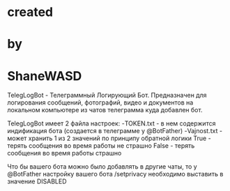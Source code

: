 #    created
#           by
#             ShaneWASD

TelegLogBot - Телеграммный Логирующий Бот. Предназначен для логирования
  сообщений, фотографий, видео и документов на локальном компьютере из
  чатов телеграмма куда добавлен бот.

TelegLogBot имеет 2 файла настроек:
-TOKEN.txt - в нем содержится индификация бота
(создается в телеграмме у @BotFather)
-Vajnost.txt - может хранить 1 из 2 значений по принципу обратной логики
True - терять сообщения во время работы не страшно
False - терять сообщения во время работы страшно

Что бы вашего бота можно было добавлять в другие чаты, то 
  у @BotFather настройку вашего бота /setprivacy необходимо выставить в 
  значение DISABLED